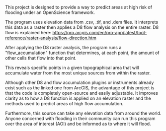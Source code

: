 This project is designed to provide a way to predict areas at high risk of flooding under an OpenScience framework.

The program uses elevation data from .csv, .tif, and .dem files. It interprets this data as a raster then applies a D8 flow analysis on the entire raster.
D8 flow is explained here: https://pro.arcgis.com/en/pro-app/latest/tool-reference/raster-analysis/flow-direction.htm

After applying the D8 raster analysis, the program runs a "flow_accumulation" function that determines, at each point, the amount of other cells that flow into that point.

This reveals specific points in a given topographical area that will accumulate water from the most unique sources from within the raster.

Although other D8 and flow accumulation plugins or instruments already exist such as the linked one from ArcGIS, the advantage of this project is that the code is completely open-source and easily adjustable.  It improves clarity as to how a D8 function is applied on an elevation raster and the methods used to predict areas of high flow accumulation.

Furthermore, this source can take any elevation data from around the world. Anyone concerned with flooding in their community can run this program over the area of interest (AOI) and be informed as to where it will flood.
